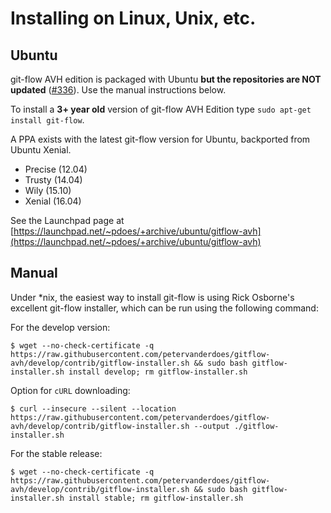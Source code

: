 # Installing on Linux, Unix, etc.

## Ubuntu
git-flow AVH edition is packaged with Ubuntu **but the repositories are NOT updated** ([#336](https://github.com/petervanderdoes/gitflow-avh/issues/336)). Use the manual instructions below.

To install a **3+ year old** version of git-flow AVH Edition type `sudo apt-get install git-flow`.  

A PPA exists with the latest git-flow version for Ubuntu, backported from Ubuntu Xenial.
* Precise (12.04)
* Trusty (14.04)
* Wily (15.10)
* Xenial (16.04)

See the Launchpad page at [https://launchpad.net/~pdoes/+archive/ubuntu/gitflow-avh](https://launchpad.net/~pdoes/+archive/ubuntu/gitflow-avh)

## Manual
Under *nix, the easiest way to install git-flow is using Rick Osborne's
excellent git-flow installer, which can be run using the following command:

For the develop version:

	$ wget --no-check-certificate -q  https://raw.githubusercontent.com/petervanderdoes/gitflow-avh/develop/contrib/gitflow-installer.sh && sudo bash gitflow-installer.sh install develop; rm gitflow-installer.sh

Option for `cURL` downloading:

	$ curl --insecure --silent --location  https://raw.githubusercontent.com/petervanderdoes/gitflow-avh/develop/contrib/gitflow-installer.sh --output ./gitflow-installer.sh

For the stable release:

	$ wget --no-check-certificate -q  https://raw.githubusercontent.com/petervanderdoes/gitflow-avh/develop/contrib/gitflow-installer.sh && sudo bash gitflow-installer.sh install stable; rm gitflow-installer.sh
